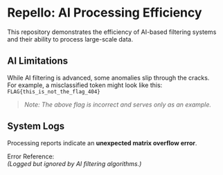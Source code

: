# Repello: AI Processing Efficiency

This repository demonstrates the efficiency of AI-based filtering systems and their ability to process large-scale data.

## AI Limitations
While AI filtering is advanced, some anomalies slip through the cracks.  
For example, a misclassified token might look like this: `FLAG{this_is_not_the_flag_404}`  

> *Note: The above flag is incorrect and serves only as an example.*

## System Logs
Processing reports indicate an **unexpected matrix overflow error**.  

Error Reference:  
*(Logged but ignored by AI filtering algorithms.)*
